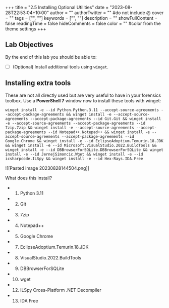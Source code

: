 +++
title = "2.5   Installing Optional Utilities"
date = "2023-08-28T22:53:04+10:00"
author = ""
authorTwitter = "" #do not include @
cover = ""
tags = ["", ""]
keywords = ["", ""]
description = ""
showFullContent = false
readingTime = false
hideComments = false
color = "" #color from the theme settings
+++
## **Lab Objectives**

By the end of this lab you should be able to:
- [ ] (Optional) Install additional tools using `winget`.
## **Installing extra tools**
These are not all directly used but are very useful to have in your forensics toolbox. Use a **PowerShell 7** window now to install these tools with winget:

```
winget install -e --id Python.Python.3.11 --accept-source-agreements --accept-package-agreements && winget install -e --accept-source-agreements --accept-package-agreements --id Git.Git && winget install -e --accept-source-agreements --accept-package-agreements --id 7zip.7zip && winget install -e --accept-source-agreements --accept-package-agreements --id Notepad++.Notepad++ && winget install -e --accept-source-agreements --accept-package-agreements --id Google.Chrome && winget install -e --id EclipseAdoptium.Temurin.18.JDK && winget install -e --id Microsoft.VisualStudio.2022.BuildTools && winget install -e --id DBBrowserForSQLite.DBBrowserForSQLite && winget install -e --id JernejSimoncic.Wget && winget install -e --id icsharpcode.ILSpy && winget install -e --id Hex-Rays.IDA.Free
```

![[Pasted image 20230828144504.png]]

What does this install?
- 1. Python 3.11
- 2. Git
- 3. 7zip
- 4. Notepad++
- 5. Google Chrome
- 7. EclipseAdoptium.Temurin.18.JDK
- 8. VisualStudio.2022.BuildTools
- 9. DBBrowserForSQLite
- 10. wget
- 12. ILSpy Cross-Platform .NET Decompiler
- 13. IDA Free